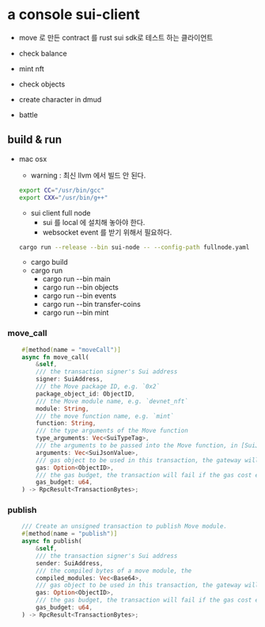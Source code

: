 # a console sui-client

* move 로 만든 contract 를 rust sui sdk로 테스트 하는 클라이언트
  
* check balance 
* mint nft
* check objects
* create character in dmud
* battle 


## build & run

* mac osx

    * warning : 최신 llvm 에서 빌드 안 된다. 
    ```bash
    export CC="/usr/bin/gcc"
    export CXX="/usr/bin/g++"
    ```

    * sui client full node
      * sui 를 local 에 설치해 놓아야 한다.
      * websocket event 를 받기 위해서 필요하다.
    ```bash
    cargo run --release --bin sui-node -- --config-path fullnode.yaml
    ```
  
    * cargo build
    * cargo run
      * cargo run --bin main
      * cargo run --bin objects
      * cargo run --bin events
      * cargo run --bin transfer-coins
      * cargo run --bin mint


### move_call

```rust
    #[method(name = "moveCall")]
    async fn move_call(
        &self,
        /// the transaction signer's Sui address
        signer: SuiAddress,
        /// the Move package ID, e.g. `0x2`
        package_object_id: ObjectID,
        /// the Move module name, e.g. `devnet_nft`
        module: String,
        /// the move function name, e.g. `mint`
        function: String,
        /// the type arguments of the Move function
        type_arguments: Vec<SuiTypeTag>,
        /// the arguments to be passed into the Move function, in [SuiJson](https://docs.sui.io/build/sui-json) format
        arguments: Vec<SuiJsonValue>,
        /// gas object to be used in this transaction, the gateway will pick one from the signer's possession if not provided
        gas: Option<ObjectID>,
        /// the gas budget, the transaction will fail if the gas cost exceed the budget
        gas_budget: u64,
    ) -> RpcResult<TransactionBytes>;
```    

### publish

```rust
    /// Create an unsigned transaction to publish Move module.
    #[method(name = "publish")]
    async fn publish(
        &self,
        /// the transaction signer's Sui address
        sender: SuiAddress,
        /// the compiled bytes of a move module, the
        compiled_modules: Vec<Base64>,
        /// gas object to be used in this transaction, the gateway will pick one from the signer's possession if not provided
        gas: Option<ObjectID>,
        /// the gas budget, the transaction will fail if the gas cost exceed the budget
        gas_budget: u64,
    ) -> RpcResult<TransactionBytes>;
```